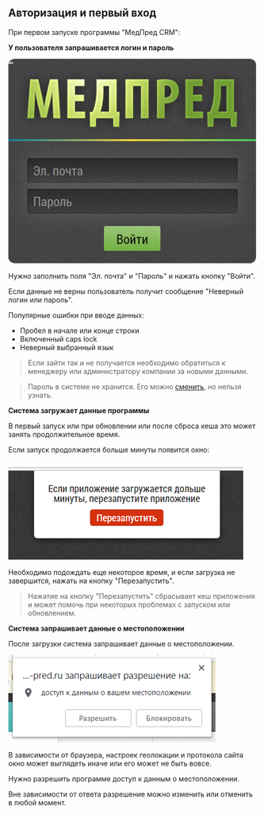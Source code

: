 ## Авторизация и первый вход

При первом запуске программы "МедПред CRM":

**У пользователя запрашивается логин и пароль**

![](../images/common-start.png)

Нужно заполнить поля "Эл. почта" и "Пароль" и нажать кнопку "Войти".

Если данные не верны пользователь получит сообщение "Неверный логин или пароль".

Популярные ошибки при вводе данных:
- Пробел в начале или конце строки
- Включенный caps lock
- Неверный выбранный язык

> Если зайти так и не получается необходимо обратиться к менеджеру или администратору компании за новыми данными.

> Пароль в системе не хранится. Его можно [сменить](accounts-user-password.md), но нельзя узнать.


**Система загружает данные программы**

В первый запуск или при обновлении или после сброса кеша это может занять продолжительное время.

Если запуск продолжается больше минуты появится окно:

![](../images/common-start-long.png)
 
Необходимо подождать еще некоторое время, и если загрузка не завершится, нажать на кнопку "Перезапустить".
 
> Нажатие на кнопку "Перезапустить" сбрасывает кеш приложения и может помочь при некоторых проблемах с запуском или обновлением.


**Система запрашивает данные о местоположении**

После загрузки система запрашивает данные о местоположении.

![](../images/common-start-location.png)

В зависимости от браузера, настроек геолокации и протокола сайта окно может выглядеть иначе или его может не быть вовсе.

Нужно разрешить программе доступ к данным о местоположении.

Вне зависимости от ответа разрешение можно изменить или отменить в любой момент.
